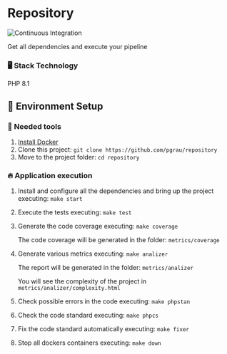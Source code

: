 # Repository

![Continuous Integration](https://github.com/pgrau/repository/workflows/Continuous%20Integration/badge.svg)

Get all dependencies and execute your pipeline

### 🖥️ Stack Technology

<p>PHP 8.1</p>

## 🚀 Environment Setup

### 🐳 Needed tools

1. [Install Docker](https://www.docker.com/get-started)
2. Clone this project: `git clone https://github.com/pgrau/repository`
3. Move to the project folder: `cd repository`

### 🔥 Application execution

1. Install and configure all the dependencies and bring up the project executing:
   `make start`

2. Execute the tests executing:
   `make test`

3. Generate the code coverage executing:
   `make coverage`

   The code coverage will be generated in the folder: `metrics/coverage`

4. Generate various metrics executing:
   `make analizer`

   The report will be generated in the folder: `metrics/analizer`

   You will see the complexity of the project in `metrics/analizer/complexity.html`

5. Check possible errors in the code executing:
   `make phpstan`

6. Check the code standard executing:
   `make phpcs`

7. Fix the code standard automatically executing:
   `make fixer`

8. Stop all dockers containers executing:
   `make down`
   